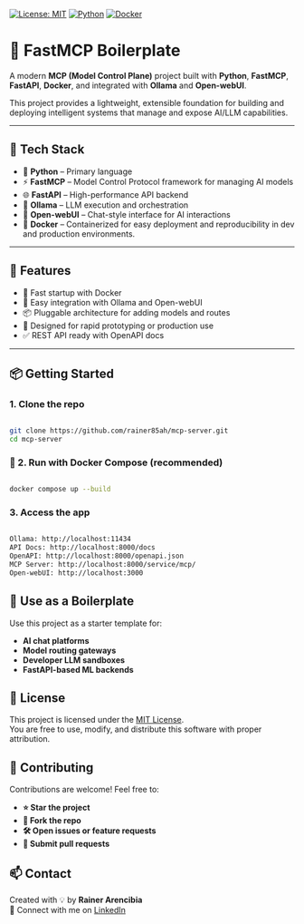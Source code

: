 [![License: MIT](https://img.shields.io/badge/License-MIT-yellow.svg)](LICENSE)
[![Python](https://img.shields.io/badge/Python-3.12%2B-blue.svg)](https://www.python.org/)
[![Docker](https://img.shields.io/badge/Docker-Ready-blue)](https://www.docker.com/)


# 🚀 FastMCP Boilerplate

A modern **MCP (Model Control Plane)** project built with **Python**, **FastMCP**, **FastAPI**, **Docker**, and integrated with **Ollama** and **Open-webUI**.

This project provides a lightweight, extensible foundation for building and deploying intelligent systems that manage and expose AI/LLM capabilities.

---

## 🔧 Tech Stack

- 🐍 **Python** – Primary language
- ⚡ **FastMCP** – Model Control Protocol framework for managing AI models
- 🌐 **FastAPI** – High-performance API backend
- 🧠 **Ollama** – LLM execution and orchestration
- 🧩 **Open-webUI** – Chat-style interface for AI interactions
- 🐳 **Docker** – Containerized for easy deployment and reproducibility in dev and production environments.

---

## 🧱 Features

- 🚀 Fast startup with Docker
- 🔌 Easy integration with Ollama and Open-webUI
- 📦 Pluggable architecture for adding models and routes
- 🎯 Designed for rapid prototyping or production use
- ✅ REST API ready with OpenAPI docs

---

## 📦 Getting Started

### 1. Clone the repo

```bash

git clone https://github.com/rainer85ah/mcp-server.git
cd mcp-server
```

### 🐳 2. Run with Docker Compose (recommended)

```bash

docker compose up --build
```

### 3. Access the app

```bash

Ollama: http://localhost:11434
API Docs: http://localhost:8000/docs
OpenAPI: http://localhost:8000/openapi.json
MCP Server: http://localhost:8000/service/mcp/
Open-webUI: http://localhost:3000
```

## 🌱 Use as a Boilerplate

Use this project as a starter template for:

- **AI chat platforms**
- **Model routing gateways**
- **Developer LLM sandboxes**
- **FastAPI-based ML backends**   


## 📜 License


This project is licensed under the [MIT License](https://opensource.org/license/mit).  
You are free to use, modify, and distribute this software with proper attribution.


## 🤝 Contributing

Contributions are welcome! Feel free to:

- **⭐ Star the project**
- **🍴 Fork the repo**
- **🛠️ Open issues or feature requests**
- **🔁 Submit pull requests**    


## 📫 Contact

Created with 💡 by **Rainer Arencibia**  
🔗 Connect with me on [LinkedIn](https://www.linkedin.com/in/rainer-arencibia)
